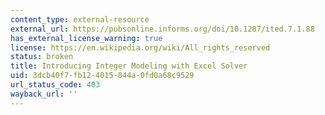 ```yaml
---
content_type: external-resource
external_url: https://pubsonline.informs.org/doi/10.1287/ited.7.1.88
has_external_license_warning: true
license: https://en.wikipedia.org/wiki/All_rights_reserved
status: broken
title: Introducing Integer Modeling with Excel Solver
uid: 3dcb40f7-fb12-4015-844a-0fd0a68c9529
url_status_code: 403
wayback_url: ''
---
```

